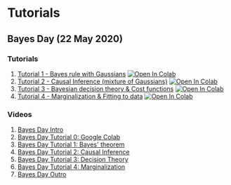 # Tutorials
## Bayes Day (22 May 2020)
### Tutorials
1. [Tutorial 1 - Bayes rule with Gaussians](Bayes/BayesDay_Tutorial_1.ipynb) [![Open In Colab](https://colab.research.google.com/assets/colab-badge.svg)](https://colab.research.google.com/github/NeuromatchAcademy/course-content/blob/master/tutorials/Bayes/BayesDay_Tutorial_1.ipynb)  
2. [Tutorial 2 - Causal Inference (mixture of Gaussians)](Bayes/BayesDay_Tutorial_2.ipynb) [![Open In Colab](https://colab.research.google.com/assets/colab-badge.svg)](https://colab.research.google.com/github/NeuromatchAcademy/course-content/blob/master/tutorials/Bayes/BayesDay_Tutorial_2.ipynb)  
3. [Tutorial 3 - Bayesian decision theory & Cost functions](Bayes/BayesDay_Tutorial_3.ipynb) [![Open In Colab](https://colab.research.google.com/assets/colab-badge.svg)](https://colab.research.google.com/github/NeuromatchAcademy/course-content/blob/master/tutorials/Bayes/BayesDay_Tutorial_3.ipynb)
3. [Tutorial 4 - Marginalization & Fitting to data](Bayes/BayesDay_Tutorial_4.ipynb) [![Open In Colab](https://colab.research.google.com/assets/colab-badge.svg)](https://colab.research.google.com/github/NeuromatchAcademy/course-content/blob/master/tutorials/Bayes/BayesDay_Tutorial_4.ipynb)
### Videos
1. [Bayes Day Intro](https://youtu.be/uW8dbFbdOjo)
1. [Bayes Day Tutorial 0: Google Colab](https://youtu.be/kXuGHN-8FlE)
1. [Bayes Day Tutorial 1: Bayes' theorem](https://youtu.be/LhUTj8tT6kE)
2. [Bayes Day Tutorial 2: Causal Inference](https://youtu.be/nCQXUJMMhN4)
3. [Bayes Day Tutorial 3: Decision Theory](https://youtu.be/NMDrEANDyfI)
4. [Bayes Day Tutorial 4: Marginalization](https://youtu.be/OVDtW6aTz1c)
4. [Bayes Day Outro]( https://youtu.be/njSGa9__fF0 )
